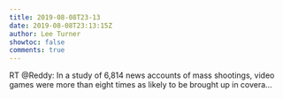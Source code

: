 ```yaml
---
title: 2019-08-08T23-13
date: 2019-08-08T23:13:15Z
author: Lee Turner
showtoc: false
comments: true
---
```


RT @Reddy: In a study of 6,814 news accounts of mass shootings, video games were more than eight times as likely to be brought up in covera…

